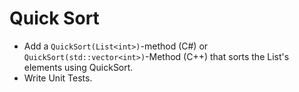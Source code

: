# Quick Sort
- Add a `QuickSort(List<int>)`-method (C#) or `QuickSort(std::vector<int>)`-Method (C++) that sorts the List's elements using QuickSort.
- Write Unit Tests.